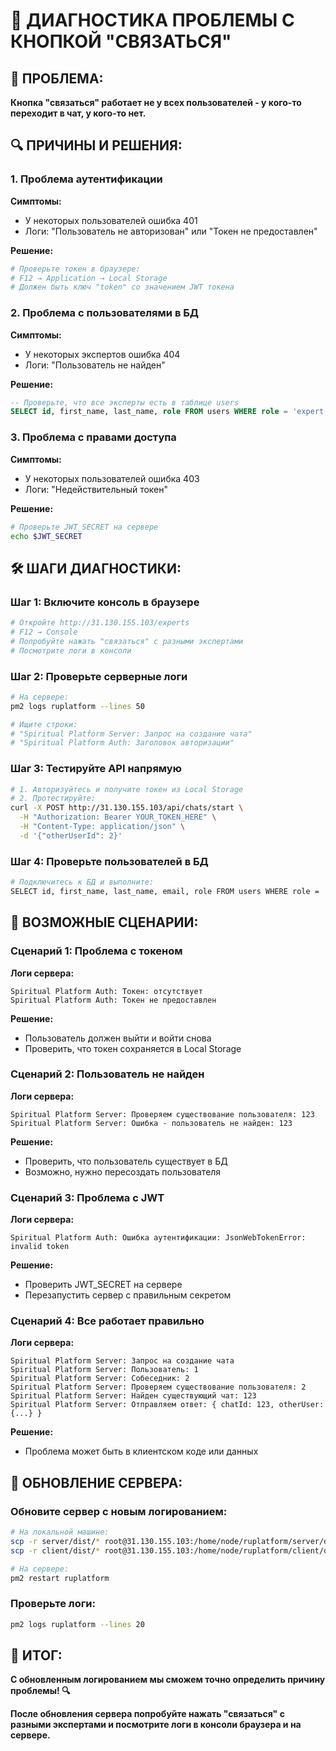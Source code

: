 # 🔧 ДИАГНОСТИКА ПРОБЛЕМЫ С КНОПКОЙ "СВЯЗАТЬСЯ"

## 🎯 **ПРОБЛЕМА:**
**Кнопка "связаться" работает не у всех пользователей - у кого-то переходит в чат, у кого-то нет.**

## 🔍 **ПРИЧИНЫ И РЕШЕНИЯ:**

### **1. Проблема аутентификации**
**Симптомы:**
- У некоторых пользователей ошибка 401
- Логи: "Пользователь не авторизован" или "Токен не предоставлен"

**Решение:**
```bash
# Проверьте токен в браузере:
# F12 → Application → Local Storage
# Должен быть ключ "token" со значением JWT токена
```

### **2. Проблема с пользователями в БД**
**Симптомы:**
- У некоторых экспертов ошибка 404
- Логи: "Пользователь не найден"

**Решение:**
```sql
-- Проверьте, что все эксперты есть в таблице users
SELECT id, first_name, last_name, role FROM users WHERE role = 'expert';
```

### **3. Проблема с правами доступа**
**Симптомы:**
- У некоторых пользователей ошибка 403
- Логи: "Недействительный токен"

**Решение:**
```bash
# Проверьте JWT_SECRET на сервере
echo $JWT_SECRET
```

## 🛠 **ШАГИ ДИАГНОСТИКИ:**

### **Шаг 1: Включите консоль в браузере**
```bash
# Откройте http://31.130.155.103/experts
# F12 → Console
# Попробуйте нажать "связаться" с разными экспертами
# Посмотрите логи в консоли
```

### **Шаг 2: Проверьте серверные логи**
```bash
# На сервере:
pm2 logs ruplatform --lines 50

# Ищите строки:
# "Spiritual Platform Server: Запрос на создание чата"
# "Spiritual Platform Auth: Заголовок авторизации"
```

### **Шаг 3: Тестируйте API напрямую**
```bash
# 1. Авторизуйтесь и получите токен из Local Storage
# 2. Протестируйте:
curl -X POST http://31.130.155.103/api/chats/start \
  -H "Authorization: Bearer YOUR_TOKEN_HERE" \
  -H "Content-Type: application/json" \
  -d '{"otherUserId": 2}'
```

### **Шаг 4: Проверьте пользователей в БД**
```bash
# Подключитесь к БД и выполните:
SELECT id, first_name, last_name, email, role FROM users WHERE role = 'expert' LIMIT 10;
```

## 🎯 **ВОЗМОЖНЫЕ СЦЕНАРИИ:**

### **Сценарий 1: Проблема с токеном**
**Логи сервера:**
```
Spiritual Platform Auth: Токен: отсутствует
Spiritual Platform Auth: Токен не предоставлен
```

**Решение:**
- Пользователь должен выйти и войти снова
- Проверить, что токен сохраняется в Local Storage

### **Сценарий 2: Пользователь не найден**
**Логи сервера:**
```
Spiritual Platform Server: Проверяем существование пользователя: 123
Spiritual Platform Server: Ошибка - пользователь не найден: 123
```

**Решение:**
- Проверить, что пользователь существует в БД
- Возможно, нужно пересоздать пользователя

### **Сценарий 3: Проблема с JWT**
**Логи сервера:**
```
Spiritual Platform Auth: Ошибка аутентификации: JsonWebTokenError: invalid token
```

**Решение:**
- Проверить JWT_SECRET на сервере
- Перезапустить сервер с правильным секретом

### **Сценарий 4: Все работает правильно**
**Логи сервера:**
```
Spiritual Platform Server: Запрос на создание чата
Spiritual Platform Server: Пользователь: 1
Spiritual Platform Server: Собеседник: 2
Spiritual Platform Server: Проверяем существование пользователя: 2
Spiritual Platform Server: Найден существующий чат: 123
Spiritual Platform Server: Отправляем ответ: { chatId: 123, otherUser: {...} }
```

**Решение:**
- Проблема может быть в клиентском коде или данных

## 🚀 **ОБНОВЛЕНИЕ СЕРВЕРА:**

### **Обновите сервер с новым логированием:**
```bash
# На локальной машине:
scp -r server/dist/* root@31.130.155.103:/home/node/ruplatform/server/dist/
scp -r client/dist/* root@31.130.155.103:/home/node/ruplatform/client/dist/

# На сервере:
pm2 restart ruplatform
```

### **Проверьте логи:**
```bash
pm2 logs ruplatform --lines 20
```

## 🎯 **ИТОГ:**

**С обновленным логированием мы сможем точно определить причину проблемы! 🔍**

**После обновления сервера попробуйте нажать "связаться" с разными экспертами и посмотрите логи в консоли браузера и на сервере.**
